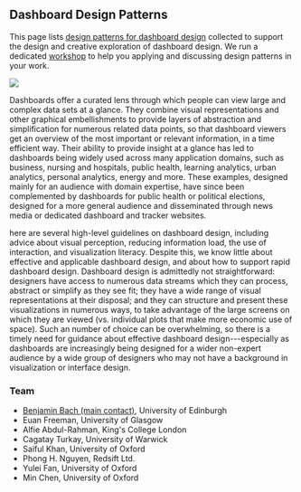 ## Dashboard Design Patterns

This page lists [design patterns for dashboard design](patterns.html) collected to support the design and creative exploration of dashboard design. We run a dedicated [workshop](workshop.html) to help you applying and discussing design patterns in your work.

![](figures/teaser.png)

Dashboards offer a curated lens through which people can view large
and complex data sets at a glance. They combine visual
representations and other graphical embellishments to provide layers
of abstraction and simplification for numerous related data points,
so that dashboard viewers get an overview of the most important or
relevant information, in a time efficient way. Their ability to provide
insight at a glance has led to dashboards being widely used across
many application domains, such as business, nursing and
hospitals, public health, learning analytics, urban analytics, personal analytics, energy and more. These examples, designed
mainly for an audience with domain expertise, have since been
complemented by dashboards for public health or political elections,
designed for a more general audience and disseminated through news
media or dedicated dashboard and tracker websites.

here are several high-level guidelines on dashboard design, including advice about visual perception, reducing information load,
the use of interaction, and visualization literacy. Despite this, we know little about effective and applicable dashboard
design, and about how to support rapid dashboard design. Dashboard
design is admittedly not straightforward: designers have access to
numerous data streams which they can process, abstract or simplify
as they see fit; they have a wide range of visual representations at
their disposal; and they can structure and present these visualizations
in numerous ways, to take advantage of the large screens on which
they are viewed (vs. individual plots that make more economic use
of space). Such an number of choice can be overwhelming, so there
is a timely need for guidance about effective dashboard design---especially as dashboards are increasingly being designed for a wider non-expert audience by a wide group of designers who may not have
a background in visualization or interface design.

### Team

* [Benjamin Bach (main contact)](https://benjbach.net), University of Edinburgh
* Euan Freeman, University of Glasgow
* Alfie Abdul-Rahman, King's College London
* Cagatay Turkay, University of Warwick
* Saiful Khan, University of Oxford
* Phong H. Nguyen, Redsift Ltd.
* Yulei Fan, University of Oxford
* Min Chen, University of Oxford





